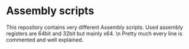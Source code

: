 # Assembly scripts
This repository contains very different Assembly scripts. Used assembly registers are 64bit and 32bit but mainly x64. \n
Pretty much every line is commented and well explained.
